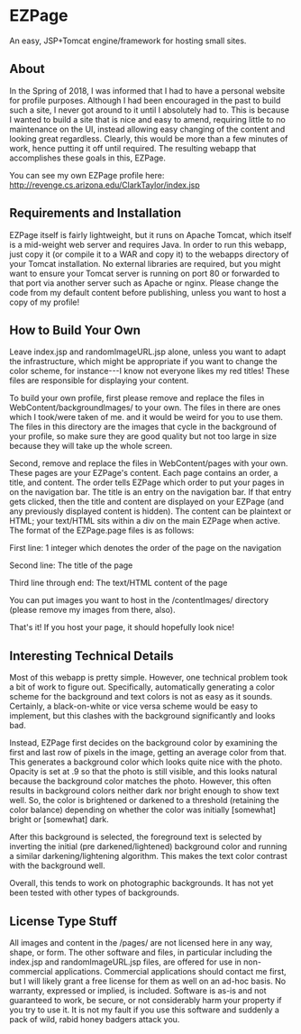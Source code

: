 # EZPage

An easy, JSP+Tomcat engine/framework for hosting small sites.

## About

In the Spring of 2018, I was informed that I had to have a personal website for profile purposes.  Although I had been encouraged in the past to build such a site, I never got around to it until I absolutely had to.  This is because I wanted to build a site that is nice and easy to amend, requiring little to no maintenance on the UI, instead allowing easy changing of the content and looking great regardless.  Clearly, this would be more than a few minutes of work, hence putting it off until required.  The resulting webapp that accomplishes these goals in this, EZPage.

You can see my own EZPage profile here: http://revenge.cs.arizona.edu/ClarkTaylor/index.jsp

## Requirements and Installation

EZPage itself is fairly lightweight, but it runs on Apache Tomcat, which itself is a mid-weight web server and requires Java.  In order to run this webapp, just copy it (or compile it to a WAR and copy it) to the webapps directory of your Tomcat installation.  No external libraries are required, but you might want to ensure your Tomcat server is running on port 80 or forwarded to that port via another server such as Apache or nginx.  Please change the code from my default content before publishing, unless you want to host a copy of my profile!

## How to Build Your Own

Leave index.jsp and randomImageURL.jsp alone, unless you want to adapt the infrastructure, which might be appropriate if you want to change the color scheme, for instance---I know not everyone likes my red titles!  These files are responsible for displaying your content.

To build your own profile, first please remove and replace the files in WebContent/backgroundImages/ to your own.  The files in there are ones which I took/were taken of me. and it would be weird for you to use them.  The files in this directory are the images that cycle in the background of your profile, so make sure they are good quality but not too large in size because they will take up the whole screen.

Second, remove and replace the files in WebContent/pages with your own.  These pages are your EZPage's content.  Each page contains an order, a title, and content.  The order tells EZPage which order to put your pages in on the navigation bar.  The title is an entry on the navigation bar.  If that entry gets clicked, then the title and content are displayed on your EZPage (and any previously displayed content is hidden).  The content can be plaintext or HTML; your text/HTML sits within a div on the main EZPage when active.  The format of the EZPage.page files is as follows:

First line: 1 integer which denotes the order of the page on the navigation

Second line: The title of the page

Third line through end: The text/HTML content of the page

You can put images you want to host in the /contentImages/ directory (please remove my images from there, also).

That's it!  If you host your page, it should hopefully look nice!

## Interesting Technical Details

Most of this webapp is pretty simple.  However, one technical problem took a bit of work to figure out.  Specifically, automatically generating a color scheme for the background and text colors is not as easy as it sounds.  Certainly, a black-on-white or vice versa scheme would be easy to implement, but this clashes with the background significantly and looks bad.

Instead, EZPage first decides on the background color by examining the first and last row of pixels in the image, getting an average color from that.  This generates a background color which looks quite nice with the photo.  Opacity is set at .9 so that the photo is still visible, and this looks natural because the background color matches the photo.  However, this often results in background colors neither dark nor bright enough to show text well.  So, the color is brightened or darkened to a threshold (retaining the color balance) depending on whether the color was initially [somewhat] bright or [somewhat] dark.

After this background is selected, the foreground text is selected by inverting the initial (pre darkened/lightened) background color and running a similar darkening/lightening algorithm.  This makes the text color contrast with the background well.

Overall, this tends to work on photographic backgrounds.  It has not yet been tested with other types of backgrounds.

## License Type Stuff

All images and content in the /pages/ are not licensed here in any way, shape, or form.  The other software and files, in particular including the index.jsp and randomImageURL.jsp files, are offered for use in non-commercial applications.  Commercial applications should contact me first, but I will likely grant a free license for them as well on an ad-hoc basis.  No warranty, expressed or implied, is included.  Software is as-is and not guaranteed to work, be secure, or not considerably harm your property if you try to use it.  It is not my fault if you use this software and suddenly a pack of wild, rabid honey badgers attack you.

